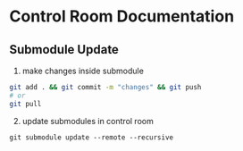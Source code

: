 # Control Room Documentation

## Submodule Update

1. make changes inside submodule

```bash
git add . && git commit -m "changes" && git push
# or
git pull
```

2. update submodules in control room

```
git submodule update --remote --recursive
```
